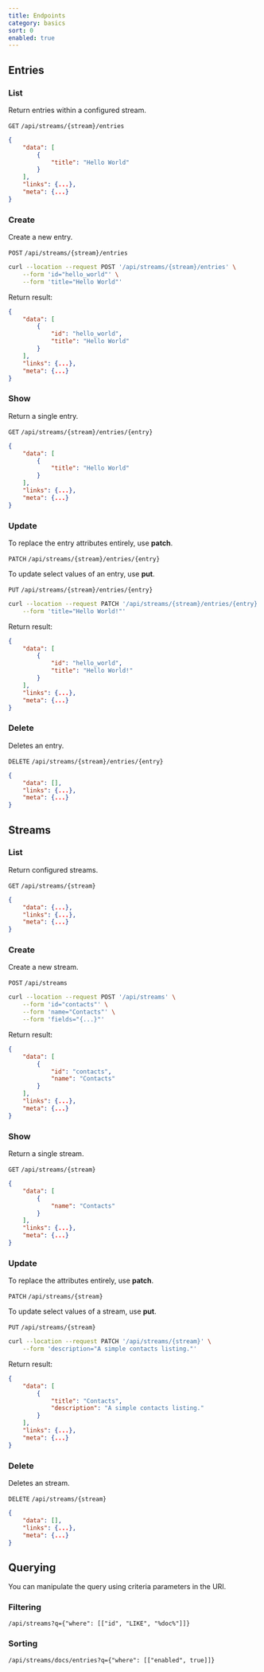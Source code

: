 ```yaml
---
title: Endpoints
category: basics
sort: 0
enabled: true
---
```


## Entries

### List

Return entries within a configured stream.

`GET` `/api/streams/{stream}/entries`

```json
{
    "data": [
        {
            "title": "Hello World"
        }
    ],
    "links": {...},
    "meta": {...}
}
```

### Create

Create a new entry.

`POST` `/api/streams/{stream}/entries`

```bash
curl --location --request POST '/api/streams/{stream}/entries' \
    --form 'id="hello_world"' \
    --form 'title="Hello World"'
```

Return result:

```json
{
    "data": [
        {
            "id": "hello_world",
            "title": "Hello World"
        }
    ],
    "links": {...},
    "meta": {...}
}
```

### Show

Return a single entry.

`GET` `/api/streams/{stream}/entries/{entry}`

```json
{
    "data": [
        {
            "title": "Hello World"
        }
    ],
    "links": {...},
    "meta": {...}
}
```

### Update

To replace the entry attributes entirely, use **patch**.

`PATCH` `/api/streams/{stream}/entries/{entry}`

To update select values of an entry, use **put**.

`PUT` `/api/streams/{stream}/entries/{entry}`

```bash
curl --location --request PATCH '/api/streams/{stream}/entries/{entry}' \
    --form 'title="Hello World!"'
```

Return result:

```json
{
    "data": [
        {
            "id": "hello_world",
            "title": "Hello World!"
        }
    ],
    "links": {...},
    "meta": {...}
}
```

### Delete

Deletes an entry.

`DELETE` `/api/streams/{stream}/entries/{entry}`

```json
{
    "data": [],
    "links": {...},
    "meta": {...}
}
```



## Streams

### List

Return configured streams.

`GET` `/api/streams/{stream}`

```json
{
    "data": {...},
    "links": {...},
    "meta": {...}
}
```

### Create

Create a new stream.

`POST` `/api/streams`

```bash
curl --location --request POST '/api/streams' \
    --form 'id="contacts"' \
    --form 'name="Contacts"' \
    --form 'fields="{...}"'
```

Return result:

```json
{
    "data": [
        {
            "id": "contacts",
            "name": "Contacts"
        }
    ],
    "links": {...},
    "meta": {...}
}
```

### Show

Return a single stream.

`GET` `/api/streams/{stream}`

```json
{
    "data": [
        {
            "name": "Contacts"
        }
    ],
    "links": {...},
    "meta": {...}
}
```

### Update

To replace the attributes entirely, use **patch**.

`PATCH` `/api/streams/{stream}`

To update select values of a stream, use **put**.

`PUT` `/api/streams/{stream}`

```bash
curl --location --request PATCH '/api/streams/{stream}' \
    --form 'description="A simple contacts listing."'
```

Return result:

```json
{
    "data": [
        {
            "title": "Contacts",
            "description": "A simple contacts listing."
        }
    ],
    "links": {...},
    "meta": {...}
}
```

### Delete

Deletes an stream.

`DELETE` `/api/streams/{stream}`

```json
{
    "data": [],
    "links": {...},
    "meta": {...}
}
```


## Querying

You can manipulate the query using criteria parameters in the URI.

### Filtering

`/api/streams?q={"where": [["id", "LIKE", "%doc%"]]}`

### Sorting

`/api/streams/docs/entries?q={"where": [["enabled", true]]}`
